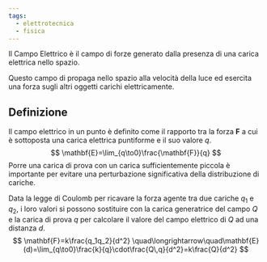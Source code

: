 ```yaml
---
tags:
  - elettrotecnica
  - fisica
---
```

Il Campo Elettrico è il campo di forze generato dalla presenza di una carica elettrica nello spazio.

Questo campo di propaga nello spazio alla velocità della luce ed esercita una forza sugli altri oggetti carichi elettricamente.
## Definizione
Il campo elettrico in un punto è definito come il rapporto tra la forza $\mathbf{F}$ a cui è sottoposta una carica elettrica puntiforme e il suo valore $q$.
$$
\mathbf{E}=\lim_{q\to0}\frac{\mathbf{F}}{q}
$$
Porre una carica di prova con un carica sufficientemente piccola è importante per evitare una perturbazione significativa della distribuzione di cariche.

Data la legge di Coulomb per ricavare la forza agente tra due cariche $q_1$ e $q_2$, i loro valori si possono sostituire con la carica generatrice del campo $Q$ e la carica di prova $q$ per calcolare il valore del campo elettrico di $Q$ ad una distanza $d$.
$$
\mathbf{F}=k\frac{q_1q_2}{d^2} \quad\longrightarrow\quad\mathbf{E}(d)=\lim_{q\to0}\frac{k}{q}\cdot\frac{Q\,q}{d^2}=k\frac{Q}{d^2}
$$

